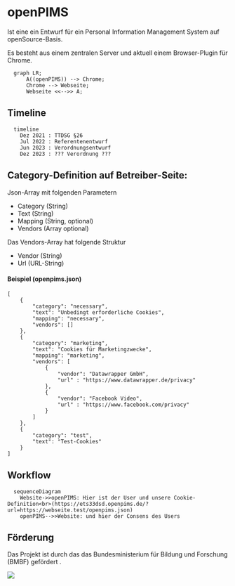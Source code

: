 # openPIMS

Ist eine ein Entwurf für ein Personal Information Management System auf openSource-Basis.

Es besteht aus einem zentralen Server und aktuell einem Browser-Plugin für Chrome.


```mermaid
  graph LR;
      A((openPIMS)) --> Chrome;
      Chrome --> Webseite;
      Webseite <<-->> A;
```

## Timeline
```mermaid
  timeline
    Dez 2021 : TTDSG §26
    Jul 2022 : Referentenentwurf
    Jun 2023 : Verordnungsentwurf
    Dez 2023 : ??? Verordnung ???
```  

## Category-Definition auf Betreiber-Seite:
Json-Array mit folgenden Parametern

- Category (String)
- Text (String)
- Mapping (String, optional)
- Vendors (Array optional)

Das Vendors-Array hat folgende Struktur
- Vendor (String)
- Url (URL-String)

#### Beispiel (openpims.json)

    [
        {
            "category": "necessary",
            "text": "Unbedingt erforderliche Cookies",
            "mapping": "necessary",
            "vendors": []
        },
        {
            "category": "marketing",
            "text": "Cookies für Marketingzwecke",
            "mapping": "marketing",
            "vendors": [
                {
                    "vendor": "Datawrapper GmbH",
                    "url" : "https://www.datawrapper.de/privacy"
                },
                {
                    "vendor": "Facebook Video",
                    "url" : "https://www.facebook.com/privacy"
                }
            ]
        },
        {
            "category": "test",
            "text": "Test-Cookies"
        }
    ]

## Workflow
```mermaid
  sequenceDiagram
    Website->>openPIMS: Hier ist der User und unsere Cookie-Definition<br>(https://ets33dsd.openpims.de/?url=https://webseite.test/openpims.json)
    openPIMS-->>Website: und hier der Consens des Users
```

## Förderung
Das Projekt ist durch das das Bundesministerium für Bildung und Forschung (BMBF) gefördert .

![](https://prototypefund.de/wp-content/uploads/2016/07/logo-bmbf.svg)
